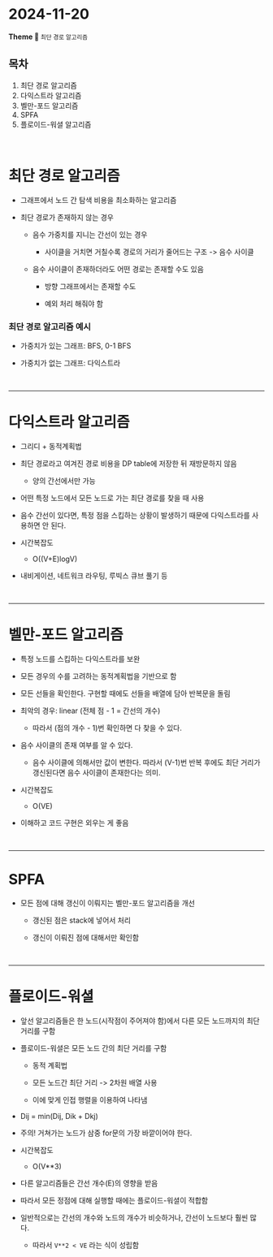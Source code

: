 <h1>2024-11-20</h1>
<strong>Theme 💭 </strong>
<small> 최단 경로 알고리즘 </small>

<br/>

## 목차

1. 최단 경로 알고리즘
2. 다익스트라 알고리즘
3. 벨만-포드 알고리즘
4. SPFA
5. 플로이드-워셜 알고리즘

<br/>

# 최단 경로 알고리즘

- 그래프에서 노드 간 탐색 비용을 최소화하는 알고리즘

- 최단 경로가 존재하지 않는 경우

    - 음수 가중치를 지니는 간선이 있는 경우
    
        - 사이클을 거치면 거칠수록 경로의 거리가 줄어드는 구조 -> 음수 사이클

    - 음수 사이클이 존재하더라도 어떤 경로는 존재할 수도 있음

        - 방향 그래프에서는 존재할 수도

         - 예외 처리 해줘야 함

### 최단 경로 알고리즘 예시

- 가중치가 있는 그래프: BFS, 0-1 BFS

- 가중치가 없는 그래프: 다익스트라

<br>

---

# 다익스트라 알고리즘

- 그리디 + 동적계획법

- 최단 경로라고 여겨진 경로 비용을 DP table에 저장한 뒤 재방문하지 않음

    - 양의 간선에서만 가능

- 어떤 특정 노드에서 모든 노드로 가는 최단 경로를 찾을 때 사용

- 음수 간선이 있다면, 특정 점을 스킵하는 상황이 발생하기 때문에 다익스트라를 사용하면 안 된다.

- 시간복잡도

    - O((V+E)logV)

- 내비게이션, 네트워크 라우팅, 루빅스 큐브 풀기 등

<br>

---

# 벨만-포드 알고리즘

- 특정 노드를 스킵하는 다익스트라를 보완

- 모든 경우의 수를 고려하는 동적계획법을 기반으로 함

- 모든 선들을 확인한다. 구현할 때에도 선들을 배열에 담아 반복문을 돌림

- 최악의 경우: linear (전체 점 - 1 = 간선의 개수)

    - 따라서 (점의 개수 - 1)번 확인하면 다 찾을 수 있다.

- 음수 사이클의 존재 여부를 알 수 있다.

    - 음수 사이클에 의해서만 값이 변한다. 따라서 (V-1)번 반복 후에도 최단 거리가 갱신된다면 음수 사이클이 존재한다는 의미.

- 시간복잡도

    - O(VE)

- 이해하고 코드 구현은 외우는 게 좋음

<br>

---

# SPFA

- 모든 점에 대해 갱신이 이뤄지는 벨만-포드 알고리즘을 개선

    - 갱신된 점은 stack에 넣어서 처리

    - 갱신이 이뤄진 점에 대해서만 확인함


<br>

---

# 플로이드-워셜

- 앞선 알고리즘들은 한 노드(시작점이 주어져야 함)에서 다른 모든 노드까지의 최단 거리를 구함

- 플로이드-워셜은 모든 노드 간의 최단 거리를 구함

    - 동적 계획법

    - 모든 노드간 최단 거리 -> 2차원 배열 사용

    - 이에 맞게 인접 행렬을 이용하여 나타냄

- Dij = min(Dij, Dik + Dkj)

- 주의! 거쳐가는 노드가 삼중 for문의 가장 바깥이어야 한다.

- 시간복잡도

    - O(V**3)

- 다른 알고리즘들은 간선 개수(E)의 영향을 받음

- 따라서 모든 정점에 대해 실행할 때에는 플로이드-워셜이 적합함

- 일반적으로는 간선의 개수와 노드의 개수가 비슷하거나, 간선이 노드보다 훨씬 많다.

    - 따라서 `V**2 < VE` 라는 식이 성립함